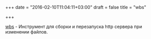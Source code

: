 +++
date = "2016-02-10T11:04:11+03:00"
draft = false
title = "wbs"

+++

<p><a href="https://github.com/achiku/wbs">wbs</a>&nbsp;- Инструмент для сборки и перезапуска http сервера при изменении файлов.</p>

